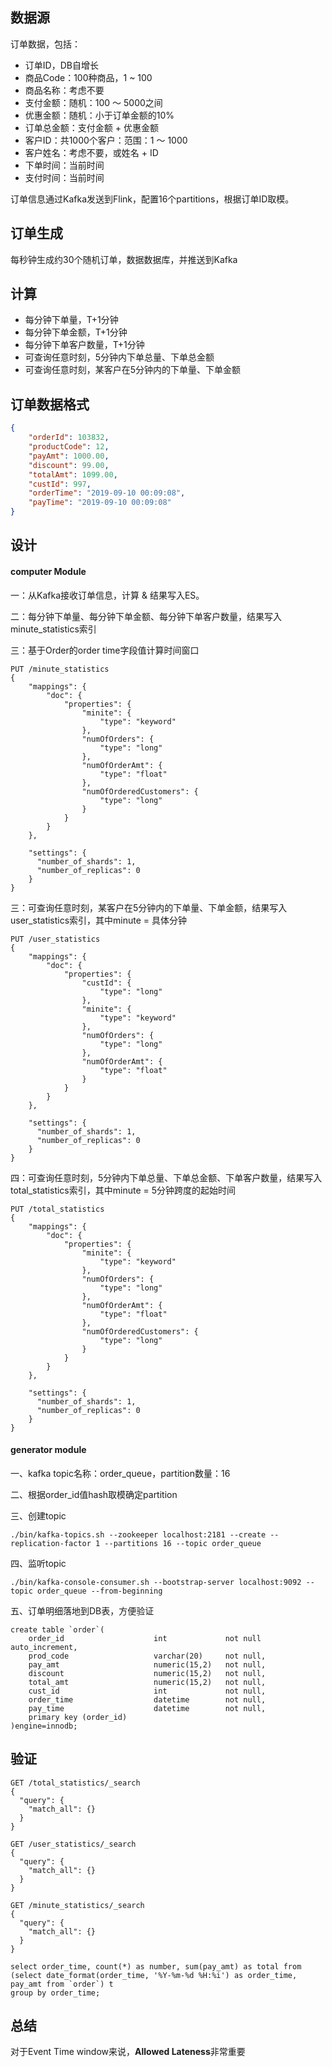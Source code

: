## 数据源

订单数据，包括：

* 订单ID，DB自增长
* 商品Code：100种商品，1 ~ 100
* 商品名称：考虑不要
* 支付金额：随机：100 〜 5000之间
* 优惠金额：随机：小于订单金额的10%
* 订单总金额：支付金额 + 优惠金额
* 客户ID：共1000个客户：范围：1 〜 1000
* 客户姓名：考虑不要，或姓名 + ID
* 下单时间：当前时间
* 支付时间：当前时间

订单信息通过Kafka发送到Flink，配置16个partitions，根据订单ID取模。

## 订单生成

每秒钟生成约30个随机订单，数据数据库，并推送到Kafka

## 计算

* 每分钟下单量，T+1分钟
* 每分钟下单金额，T+1分钟
* 每分钟下单客户数量，T+1分钟
* 可查询任意时刻，5分钟内下单总量、下单总金额
* 可查询任意时刻，某客户在5分钟内的下单量、下单金额

## 订单数据格式

```json
{
    "orderId": 103832,
    "productCode": 12,
    "payAmt": 1000.00,
    "discount": 99.00,
    "totalAmt": 1099.00,
    "custId": 997,
    "orderTime": "2019-09-10 00:09:08",
    "payTime": "2019-09-10 00:09:08"
}
```

## 设计

#### computer Module

一：从Kafka接收订单信息，计算 & 结果写入ES。

 
二：每分钟下单量、每分钟下单金额、每分钟下单客户数量，结果写入minute_statistics索引

三：基于Order的order time字段值计算时间窗口

```
PUT /minute_statistics
{
    "mappings": {
        "doc": {
            "properties": {
                "minite": {
                    "type": "keyword"
                },
                "numOfOrders": {
                    "type": "long"
                },
                "numOfOrderAmt": {
                    "type": "float"
                },
                "numOfOrderedCustomers": {
                    "type": "long"
                }
            }
        }
    },
    
    "settings": {
      "number_of_shards": 1,
      "number_of_replicas": 0
    }
}
```

三：可查询任意时刻，某客户在5分钟内的下单量、下单金额，结果写入user_statistics索引，其中minute = 具体分钟

```
PUT /user_statistics
{
    "mappings": {
        "doc": {
            "properties": {
                "custId": {
                    "type": "long"
                },
                "minite": {
                    "type": "keyword"
                },
                "numOfOrders": {
                    "type": "long"
                },
                "numOfOrderAmt": {
                    "type": "float"
                }
            }
        }
    },
    
    "settings": {
      "number_of_shards": 1,
      "number_of_replicas": 0
    }
}
```

四：可查询任意时刻，5分钟内下单总量、下单总金额、下单客户数量，结果写入total_statistics索引，其中minute = 5分钟跨度的起始时间

```
PUT /total_statistics
{
    "mappings": {
        "doc": {
            "properties": {
                "minite": {
                    "type": "keyword"
                },
                "numOfOrders": {
                    "type": "long"
                },
                "numOfOrderAmt": {
                    "type": "float"
                },
                "numOfOrderedCustomers": {
                    "type": "long"
                }
            }
        }
    },
    
    "settings": {
      "number_of_shards": 1,
      "number_of_replicas": 0
    }
}
```

#### generator module

一、kafka topic名称：order_queue，partition数量：16

二、根据order_id值hash取模确定partition

三、创建topic

```
./bin/kafka-topics.sh --zookeeper localhost:2181 --create --replication-factor 1 --partitions 16 --topic order_queue
```

四、监听topic

```
./bin/kafka-console-consumer.sh --bootstrap-server localhost:9092 --topic order_queue --from-beginning
```

五、订单明细落地到DB表，方便验证

```
create table `order`(
    order_id                    int             not null         auto_increment,
    prod_code                   varchar(20)     not null,
    pay_amt                     numeric(15,2)   not null,
    discount                    numeric(15,2)   not null,
    total_amt                   numeric(15,2)   not null,
    cust_id                     int             not null,
    order_time                  datetime        not null,
    pay_time                    datetime        not null,
    primary key (order_id)
)engine=innodb;
```

## 验证

```
GET /total_statistics/_search
{
  "query": {
    "match_all": {}
  }
}

GET /user_statistics/_search
{
  "query": {
    "match_all": {}
  }
}

GET /minute_statistics/_search
{
  "query": {
    "match_all": {}
  }
}

select order_time, count(*) as number, sum(pay_amt) as total from 
(select date_format(order_time, '%Y-%m-%d %H:%i') as order_time, pay_amt from `order`) t 
group by order_time;
```

## 总结

对于Event Time window来说，**Allowed Lateness**非常重要